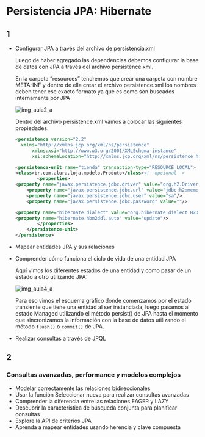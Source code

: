 # Persistencia JPA: Hibernate

## 1

- Configurar JPA a través del archivo de persistencia.xml 

  Luego de haber agregado las dependencias debemos configurar la base de datos con JPA a través del archivo persistence.xml.

  En la carpeta “resources” tendremos que crear una carpeta con nombre META-INF y dentro de ella crear el archivo persistence.xml los nombres deben tener ese exacto formato ya que es como son buscados internamente por JPA
  
  ![img_aula2_a](https://user-images.githubusercontent.com/103906625/235043354-b3d39321-7a84-4077-8670-a73ac7abd01b.jpeg)

  Dentro del archivo persistence.xml vamos a colocar las siguientes propiedades:
  
  ``` xml
  <persistence version="2.2"
    xmlns="http://xmlns.jcp.org/xml/ns/persistence"
        xmlns:xsi="http://www.w3.org/2001/XMLSchema-instance"
        xsi:schemaLocation="http://xmlns.jcp.org/xml/ns/persistence http://xmlns.jcp.org/xml/ns/persistence/persistence_2_2.xsd">

  <persistence-unit name="tienda" transaction-type="RESOURCE_LOCAL">
  <class>br.com.alura.loja.modelo.Produto</class><!--opcional-->
          <properties>
  <property name="javax.persistence.jdbc.driver" value="org.h2.Driver"/>
      <property name="javax.persistence.jdbc.url" value="jdbc:h2:mem:tienda"/>
      <property name="javax.persistence.jdbc.user" value="sa"/>
      <property name="javax.persistence.jdbc.password" value=""/>

  <property name="hibernate.dialect" value="org.hibernate.dialect.H2Dialect"/>
  <property name="hibernate.hbm2ddl.auto" value="update"/>        
          </properties>
      </persistence-unit>
  </persistence>


- Mapear entidades JPA y sus relaciones
- Comprender cómo funciona el ciclo de vida de una entidad JPA

  Aquí vimos los diferentes estados de una entidad y como pasar de un estado a otro utilizando JPA:

  ![img_aula4_a](https://user-images.githubusercontent.com/103906625/235042651-fd0c3e0e-7351-434e-9cd4-c973e9ad8770.jpeg)

  Para eso vimos el esquema gráfico donde comenzamos por el estado transiente que tiene una entidad al ser instanciada, luego pasamos al estado Managed utilizando el método persist() de JPA hasta el momento que sincronizamos la información con la base de datos utilizando el método ```flush()``` o ```commit()``` de JPA.

- Realizar consultas a través de JPQL

## 2

### Consultas avanzadas, performance y modelos complejos

- Modelar correctamente las relaciones bidireccionales
- Usar la función Seleccionar nueva para realizar consultas avanzadas
- Comprender la diferencia entre las relaciones EAGER y LAZY
- Descubrir la característica de búsqueda conjunta para planificar consultas
- Explore la API de criterios JPA
- Aprenda a mapear entidades usando herencia y clave compuesta
